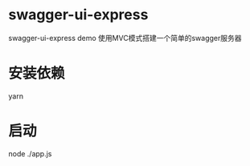 # swagger-ui-express
swagger-ui-express demo
使用MVC模式搭建一个简单的swagger服务器
# 安装依赖
  yarn
# 启动
  node ./app.js
